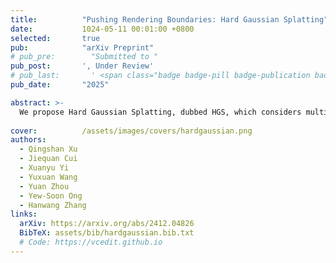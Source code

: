 ```yaml
---
title:          "Pushing Rendering Boundaries: Hard Gaussian Splatting"
date:           1024-05-11 00:01:00 +0800
selected:       true
pub:            "arXiv Preprint"
# pub_pre:        "Submitted to "
pub_post:       ', Under Review'
# pub_last:       ' <span class="badge badge-pill badge-publication badge-info">Preprint</span>'
pub_date:       "2025"

abstract: >-
  We propose Hard Gaussian Splatting, dubbed HGS, which considers multi-view significant positional gradients and rendering errors to grow hard Gaussians that fill the gaps of classical Gaussian Splatting on 3D scenes, thus achieving superior NVS results.
  
cover:          /assets/images/covers/hardgaussian.png
authors:
  - Qingshan Xu
  - Jiequan Cui
  - Xuanyu Yi
  - Yuxuan Wang
  - Yuan Zhou
  - Yew-Soon Ong
  - Hanwang Zhang
links:
  arXiv: https://arxiv.org/abs/2412.04826
  BibTeX: assets/bib/hardgaussian.bib.txt
  # Code: https://vcedit.github.io
---
```


